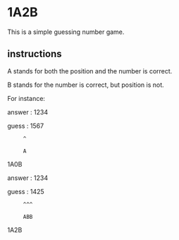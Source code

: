 # 1A2B

This is a simple guessing number game.

## instructions

A stands for both the position and the number is correct.

B stands for the number is correct, but position is not.

For instance:

answer : 1234

guess  : 1567

         ^

         A

1A0B

answer : 1234

guess  : 1425

         ^^^

         ABB

1A2B
